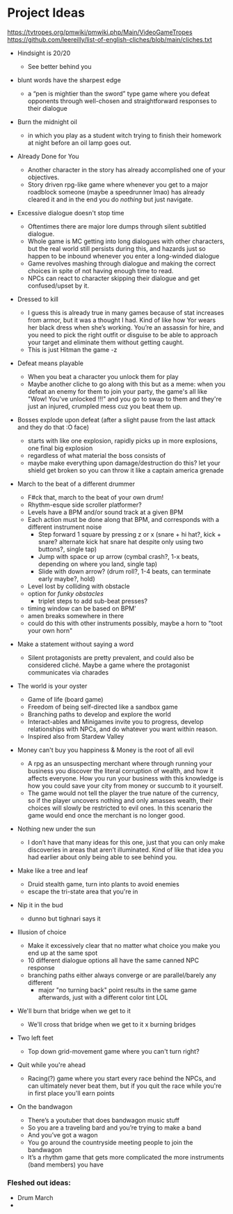# Project Ideas

<https://tvtropes.org/pmwiki/pmwiki.php/Main/VideoGameTropes>
<https://github.com/leereilly/list-of-english-cliches/blob/main/cliches.txt>

- Hindsight is 20/20
  - See better behind you
- blunt words have the sharpest edge
    - a “pen is mightier than the sword” type game where you defeat opponents through well-chosen and straightforward responses to their dialogue

- Burn the midnight oil
    - in which you play as a student witch trying to finish their homework at night before an oil lamp goes out.

- Already Done for You
    - Another character in the story has already accomplished one of your objectives. 
    - Story driven rpg-like game where whenever you get to a major roadblock someone (maybe a speedrunner lmao) has already cleared it and in the end you do *nothing* but just navigate.

- Excessive dialogue doesn't stop time
    - Oftentimes there are major lore dumps through silent subtitled dialogue.
    - Whole game is MC getting into long dialogues with other characters, but the real world still persists during this, and hazards just so happen to be inbound whenever you enter a long-winded dialogue
    - Game revolves mashing through dialogue and making the correct choices in spite of not having enough time to read.
    - NPCs can react to character skipping their dialogue and get confused/upset by it.

- Dressed to kill
    - I guess this is already true in many games because of stat increases from armor, but it was a thought I had.  Kind of like how Yor wears her black dress when she’s working.  You’re an assassin for hire, and you need to pick the right outfit or disguise to be able to approach your target and eliminate them without getting caught.
    - This is just Hitman the game -z

- Defeat means playable
    - When you beat a character you unlock them for play
    - Maybe another cliche to go along with this but as a meme: when you defeat an enemy for them to join your party, the game's all like "Wow! You've unlocked <x>!!!" and you go to swap to them and they're just an injured, crumpled mess cuz you beat them up.

- Bosses explode upon defeat (after a slight pause from the last attack and they do that :O face)
    - starts with like one explosion, rapidly picks up in more explosions, one final big explosion
    - regardless of what material the boss consists of
    - maybe make everything upon damage/destruction do this? let your shield get broken so you can throw it like a captain america grenade

- March to the beat of a different drummer
    - F#ck that, march to the beat of your own drum!
    - Rhythm-esque side scroller platformer?
    - Levels have a BPM and/or sound track at a given BPM
    - Each action must be done along that BPM, and corresponds with a different instrument noise
        - Step forward 1 square by pressing z or x (snare + hi hat?, kick + snare? alternate kick hat snare hat despite only using two buttons?, single tap)
        - Jump with space or up arrow (cymbal crash?, 1-x beats, depending on where you land, single tap)
        - Slide with down arrow? (drum roll?, 1-4 beats, can terminate early maybe?, hold)
    - Level lost by colliding with obstacle
    - option for *funky obstacles*
        - triplet steps to add sub-beat presses?
    - timing window can be based on BPM'
    - amen breaks somewhere in there
    - could do this with other instruments possibly, maybe a horn to "toot your own horn"

- Make a statement without saying a word
    - Silent protagonists are pretty prevalent, and could also be considered cliché.  Maybe a game where the protagonist communicates via charades

- The world is your oyster
    - Game of life (board game)
    - Freedom of being self-directed like a sandbox game
    - Branching paths to develop and explore the world
    - Interact-ables and Minigames invite you to progress, develop relationships with NPCs, and do whatever you want within reason.
    - Inspired also from Stardew Valley

- Money can't buy you happiness & Money is the root of all evil
    - A rpg as an unsuspecting merchant where through running your business you discover the literal corruption of wealth, and how it affects everyone.  How you run your business with this knowledge is how you could save your city from money or succumb to it yourself.
    - The game would not tell the player the true nature of the currency, so if the player uncovers nothing and only amasses wealth, their choices will slowly be restricted to evil ones.  In this scenario the game would end once the merchant is no longer good.

- Nothing new under the sun
    - I don’t have that many ideas for this one, just that you can only make discoveries in areas that aren’t illuminated.  Kind of like that idea you had earlier about only being able to see behind you.

- Make like a tree and leaf
  - Druid stealth game, turn into plants to avoid enemies
  - escape the tri-state area that you're in

- Nip it in the bud
  - dunno but tighnari says it

- Illusion of choice
  - Make it excessively clear that no matter what choice you make you end up at the same spot
  - 10 different dialogue options all have the same canned NPC response
  - branching paths either always converge or are parallel/barely any different
    - major "no turning back" point results in the same game afterwards, just with a different color tint LOL

- We'll burn that bridge when we get to it
  - We'll cross that bridge when we get to it x burning bridges

- Two left feet
  - Top down grid-movement game where you can't turn right?

- Quit while you're ahead
  - Racing(?) game where you start every race behind the NPCs, and can ultimately never beat them, but if you quit the race while you're in first place you'll earn points

- On the bandwagon
    - There’s a youtuber that does bandwagon music stuff
    - So you are a traveling bard and you’re trying to make a band
    - And you’ve got a wagon
    - You go around the countryside meeting people to join the bandwagon
    - It’s a rhythm game that gets more complicated the more instruments (band members) you have


### Fleshed out ideas:
- Drum March
- 